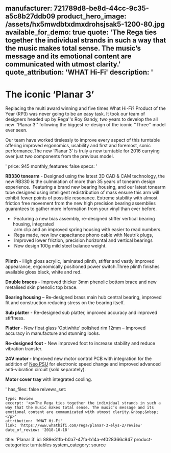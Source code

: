 manufacturer: 721789d8-be8d-44cc-9c35-a5c8b27ddb09
product_hero_image: /assets/hx5mwdbtxdmxdrohsjsak5-1200-80.jpg
available_for_demo: true
quote: 'The Rega ties together the individual strands in such a way that the music makes total sense. The music’s message and its emotional content are communicated with utmost clarity.'
quote_attribution: 'WHAT Hi-Fi'
description: '<h1>The iconic ‘Planar 3’&nbsp;</h1><p>Replacing the multi award winning and five times What Hi-Fi? Product of the Year (RP3) was never going to be an easy task. It took&nbsp;our team of designers headed up by Rega''s&nbsp;Roy Gandy,&nbsp;two years to develop&nbsp;the all new ''Planar 3'' following the&nbsp;biggest re-design of the iconic&nbsp;''Three'' model ever seen.</p><p>Our team&nbsp;have worked tirelessly to improve every aspect of this turntable offering improved&nbsp;ergonomics, usability and first&nbsp;and foremost, sonic performance.The new ‘Planar 3’ is truly a&nbsp;new turntable for 2016 carrying over just two components from&nbsp;the previous&nbsp;model.</p>'
price: 945
monthly_featuree: false
specs: '<p><strong>RB330&nbsp;tonearm</strong>&nbsp;- Designed using the latest 3D CAD &amp; CAM technology, the new&nbsp;RB330&nbsp;is the culmination of more than 35&nbsp;years of&nbsp;tonearm&nbsp;design experience.&nbsp;&nbsp;Featuring a brand new bearing housing, and&nbsp;our latest&nbsp;tonearm tube&nbsp;designed using&nbsp;intelligent redistribution of mass ensure this arm will exhibit fewer points of possible resonance. Extreme stability with almost friction free movement from the new high precision bearing assemblies guarantees to gather more information from your vinyl than ever before.</p><ul><li>&nbsp;Featuring a&nbsp;new bias assembly, re-designed stiffer vertical bearing housing, integrated<br>&nbsp;arm clip and an&nbsp;improved spring housing with easier to read numbers.</li><li>&nbsp;Rega made,&nbsp;new low capacitance&nbsp;phono&nbsp;cable with&nbsp;Neutrik&nbsp;plugs,</li><li>&nbsp;Improved lower friction, precision horizontal and vertical bearings</li><li>&nbsp;New design&nbsp;100g&nbsp;mild steel balance weight.<br>&nbsp;</li></ul><p><strong>Plinth</strong>&nbsp;- High gloss acrylic, laminated plinth, stiffer and vastly improved appearance, ergonomically positioned power switch.Three&nbsp;plinth finishes available&nbsp;gloss black,&nbsp;white and red.</p><p><strong>Double braces</strong>&nbsp;- Improved thicker&nbsp;3mm phenolic bottom brace and new metalised&nbsp;skin phenolic top brace.</p><p><strong>Bearing housing</strong>&nbsp;– Re-designed brass main hub central bearing, improved fit and construction reducing stress on the bearing itself.</p><p><strong>Sub platter</strong>&nbsp;-&nbsp;Re-designed sub platter, improved accuracy and improved stiffness.</p><p><strong>Platter&nbsp;</strong>- New float glass ‘Optiwhite’ polished rim&nbsp;12mm&nbsp;– Improved accuracy in manufacture and stunning looks.</p><p><strong>Re-designed foot</strong>&nbsp;- New improved foot&nbsp;to increase stability and reduce vibration transfer.</p><p><strong>24V motor -</strong>&nbsp;Improved new motor control&nbsp;PCB with integration for the addition of&nbsp;<a href="http://www.rega.co.uk/neo-turntable-psu.html">Neo PSU</a>&nbsp;for electronic speed change and improved advanced anti-vibration circuit&nbsp;(sold separately).</p><p><strong>Motor cover tray&nbsp;</strong>with integrated cooling.</p>'
has_files: false
reivews_set:
  -
    type: Review
    excerpt: '<p>The Rega ties together the individual strands in such a way that the music makes total sense. The music’s message and its emotional content are communicated with utmost clarity.&nbsp;&nbsp;</p>'
    attribution: 'WHAT Hi-Fi'
    link: 'https://www.whathifi.com/rega/planar-3-elys-2/review'
    date_of_review: '2018-10-18'
title: 'Planar 3'
id: 889e31fb-b0a7-47fa-b14a-ef028366c947
product-categories: turntables
system_category: source
